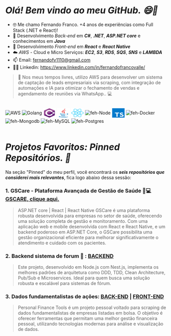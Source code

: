 # ***Olá! Bem vindo ao meu GitHub. 😄👋***
 <div>
 
- 🤓 Me chamo Fernando Franco. +4 anos de experiências como Full Stack (.NET e React)!
- 📠 Desenvolvimento _Back-end_ em ***C#***, ***.NET***, ***ASP.NET core*** e conhecimentos em ***Java***
- 🌱 Desenvolvimento _Front-end_ em ***React*** e ***React Native***
- ☁️ _AWS_ - Cloud e Micro Serviços: ***EC2***, ***S3***, ***RDS***, ***SQS***, ***SNS*** e ***LAMBDA***
- 📫 Email: fernandofv1110@gmail.com
- 🧑‍💼 Linkedin: https://www.linkedin.com/in/fernandofrancovalle/
> 🚀 Nos meus tempos livres, utilizo AWS para desenvolver um sistema de captação de leads empresariais via scraping, com integração de automações e IA para otimizar o fechamento de vendas e agendamento de reuniões via WhatsApp.. 💻
  <div style="display: inline_block"><br>
   <img align="center" alt="AWS" height="30" src="https://cdn.jsdelivr.net/gh/devicons/devicon@latest/icons/amazonwebservices/amazonwebservices-original-wordmark.svg">
   <img align="center" alt="Golang" height="30" src="https://cdn.jsdelivr.net/gh/devicons/devicon@latest/icons/go/go-original.svg">
  <img align="center" alt="feh-CSS" height="30" width="40" src="https://raw.githubusercontent.com/devicons/devicon/master/icons/csharp/csharp-original.svg">
  <img align="center" alt="feh-HTML" height="30" width="40" src="https://raw.githubusercontent.com/devicons/devicon/master/icons/java/java-original.svg">
  <img align="center" alt="feh-React" height="30" width="40" src="https://raw.githubusercontent.com/devicons/devicon/master/icons/react/react-original.svg">
  <img align="center" left="30" align="center" alt="feh-Node" height="30" width="40" src="https://cdn.jsdelivr.net/gh/devicons/devicon/icons/nodejs/nodejs-original.svg" />
  <img align="center" alt="feh-Ts" height="30" width="40" src="https://raw.githubusercontent.com/devicons/devicon/master/icons/typescript/typescript-plain.svg">
  <img align="center" left="30" alt="feh-Docker" height="30" width="40" src="https://cdn.jsdelivr.net/gh/devicons/devicon/icons/docker/docker-original.svg" />
  <img align="center" left="30" alt="feh-Mongodb" height="30" width="40" src="https://cdn.jsdelivr.net/gh/devicons/devicon/icons/mongodb/mongodb-plain-wordmark.svg" />
  <img align="center" left="30" alt="feh-MySQL" height="30" width="40" src="https://cdn.jsdelivr.net/gh/devicons/devicon/icons/mysql/mysql-original-wordmark.svg" />
  <img align="center" left="30" alt="feh-Postgres" height="30" width="40" src="https://cdn.jsdelivr.net/gh/devicons/devicon/icons/postgresql/postgresql-original-wordmark.svg" />
</div>
   
  <!-- ##
<div> 
  <a href="https://www.linkedin.com/in/fernandofrancovalle/" target="_blank"><img src="https://img.shields.io/badge/-LinkedIn-%230077B5?style=for-the-badge&logo=linkedin&logoColor=white" target="_blank"></a> 
</div>-->
<br>
 
# ***Projetos Favoritos: Pinned Repositórios. 📌***

Na seção "Pinned" do meu perfil, você encontrará os ***seis repositórios que considerei mais relevantes***, fica logo abaixo dessa sessão:
 
### 1. GSCare - Plataforma Avançada de Gestão de Saúde 🏥💻 [GSCARE, clique aqui.](https://gscare.com.br/)
> ASP.NET core | React | React Native
GSCare é uma plataforma robusta desenvolvida para empresas no setor de saúde, oferecendo uma solução completa de gestão e monitoramento. Com uma aplicação web e mobile desenvolvida com React e React Native, e um backend poderoso em ASP.NET Core, o GSCare possibilita uma gestão organizacional eficiente para melhorar significativamente o atendimento e cuidado com os pacientes.

### 2. Backend sistema de forum 💬 : [BACKEND](https://github.com/feh-franc0/nest-clean)
> Este projeto, desenvolvido em Node.js com Nest.js, implementa os melhores padrões de arquitetura como DDD, TDD, Clean Architecture, Pub/Sub e Microservices. Ideal para quem busca uma solução robusta e escalável para sistemas de fórum.

### 3. Dados fundamentalistas de ações: [BACK-END](https://github.com/feh-franc0/Projeto-Pessoal-Backend-PersonalFinanceTools) | [FRONT-END](https://github.com/feh-franc0/Projeto-Pessoal-Frontend-PersonalFinanceTools)
> Personal Finance Tools é um projeto pessoal voltado para scraping de dados fundamentalistas de empresas listadas em bolsa. O objetivo é oferecer ferramentas que permitam uma melhor gestão financeira pessoal, utilizando tecnologias modernas para análise e visualização de dados.

 
   

